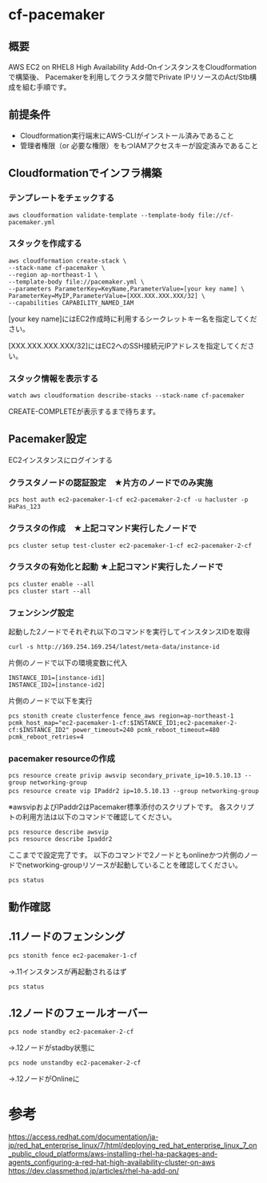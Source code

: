 # cf-pacemaker

## 概要
AWS EC2 on RHEL8 High Availability Add-OnインスタンスをCloudformationで構築後、
Pacemakerを利用してクラスタ間でPrivate IPリソースのAct/Stb構成を組む手順です。

## 前提条件
- Cloudformation実行端末にAWS-CLIがインストール済みであること
- 管理者権限（or 必要な権限）をもつIAMアクセスキーが設定済みであること

## Cloudformationでインフラ構築

### テンプレートをチェックする
```
aws cloudformation validate-template --template-body file://cf-pacemaker.yml
```


### スタックを作成する
```
aws cloudformation create-stack \
--stack-name cf-pacemaker \
--region ap-northeast-1 \
--template-body file://pacemaker.yml \
--parameters ParameterKey=KeyName,ParameterValue=[your key name] \
ParameterKey=MyIP,ParameterValue=[XXX.XXX.XXX.XXX/32] \
--capabilities CAPABILITY_NAMED_IAM
```

[your key name]にはEC2作成時に利用するシークレットキー名を指定してください。

[XXX.XXX.XXX.XXX/32]にはEC2へのSSH接続元IPアドレスを指定してください。

### スタック情報を表示する
```
watch aws cloudformation describe-stacks --stack-name cf-pacemaker
```

CREATE-COMPLETEが表示するまで待ちます。

## Pacemaker設定

EC2インスタンスにログインする

### クラスタノードの認証設定　★片方のノードでのみ実施
```
pcs host auth ec2-pacemaker-1-cf ec2-pacemaker-2-cf -u hacluster -p HaPas_123
```
### クラスタの作成　★上記コマンド実行したノードで
```
pcs cluster setup test-cluster ec2-pacemaker-1-cf ec2-pacemaker-2-cf
```
### クラスタの有効化と起動 ★上記コマンド実行したノードで
```
pcs cluster enable --all
pcs cluster start --all
```

### フェンシング設定
起動した2ノードでそれぞれ以下のコマンドを実行してインスタンスIDを取得
```
curl -s http://169.254.169.254/latest/meta-data/instance-id
```
片側のノードで以下の環境変数に代入
```
INSTANCE_ID1=[instance-id1]
INSTANCE_ID2=[instance-id2]
```
片側のノードで以下を実行
```
pcs stonith create clusterfence fence_aws region=ap-northeast-1 pcmk_host_map="ec2-pacemaker-1-cf:$INSTANCE_ID1;ec2-pacemaker-2-cf:$INSTANCE_ID2" power_timeout=240 pcmk_reboot_timeout=480 pcmk_reboot_retries=4
```

### pacemaker resourceの作成
```
pcs resource create privip awsvip secondary_private_ip=10.5.10.13 --group networking-group
pcs resource create vip IPaddr2 ip=10.5.10.13 --group networking-group　
```
※awsvipおよびIPaddr2はPacemaker標準添付のスクリプトです。
各スクリプトの利用方法は以下のコマンドで確認してください。
```
pcs resource describe awsvip
pcs resource describe Ipaddr2
```

ここまでで設定完了です。
以下のコマンドで2ノードともonlineかつ片側のノードでnetworking-groupリソースが起動していることを確認してください。
```
pcs status
```


## 動作確認
## .11ノードのフェンシング
```
pcs stonith fence ec2-pacemaker-1-cf
```
  →.11インスタンスが再起動されるはず
```
pcs status
```

## .12ノードのフェールオーバー
```
pcs node standby ec2-pacemaker-2-cf
```
  →.12ノードがstadby状態に

```
pcs node unstandby ec2-pacemaker-2-cf
```
  →.12ノードがOnlineに


# 参考
https://access.redhat.com/documentation/ja-jp/red_hat_enterprise_linux/7/html/deploying_red_hat_enterprise_linux_7_on_public_cloud_platforms/aws-installing-rhel-ha-packages-and-agents_configuring-a-red-hat-high-availability-cluster-on-aws
https://dev.classmethod.jp/articles/rhel-ha-add-on/





